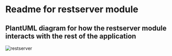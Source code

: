 # Readme for restserver module

## PlantUML diagram for how the restserver module interacts with the rest of the application

![restserver](/uploads/d032c8773b7bd7bcd3418d50935bcd80/restserver.png)
